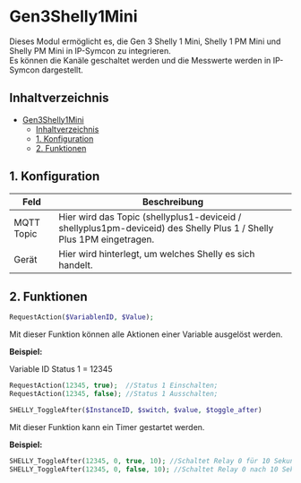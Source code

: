 # Gen3Shelly1Mini
   Dieses Modul ermöglicht es, die Gen 3 Shelly 1 Mini, Shelly 1 PM Mini und Shelly PM Mini in IP-Symcon zu integrieren.\
   Es können die Kanäle geschaltet werden und die Messwerte werden in IP-Symcon dargestellt.   
    
## Inhaltverzeichnis
- [Gen3Shelly1Mini](#gen3shelly1mini)
  - [Inhaltverzeichnis](#inhaltverzeichnis)
  - [1. Konfiguration](#1-konfiguration)
  - [2. Funktionen](#2-funktionen)

## 1. Konfiguration

Feld | Beschreibung
------------ | ----------------
MQTT Topic | Hier wird das Topic (shellyplus1-deviceid / shellyplus1pm-deviceid) des Shelly Plus 1 / Shelly Plus 1PM  eingetragen.
Gerät      | Hier wird hinterlegt, um welches Shelly es sich handelt.
## 2. Funktionen

```php
RequestAction($VariablenID, $Value);
```
Mit dieser Funktion können alle Aktionen einer Variable ausgelöst werden.

**Beispiel:**

Variable ID Status 1 = 12345

```php
RequestAction(12345, true);  //Status 1 Einschalten;
RequestAction(12345, false); //Status 1 Ausschalten;
```

```php
SHELLY_ToggleAfter($InstanceID, $switch, $value, $toggle_after)
```
Mit dieser Funktion kann ein Timer gestartet werden.

**Beispiel:**

```php
SHELLY_ToggleAfter(12345, 0, true, 10); //Schaltet Relay 0 für 10 Sekunden auf ein.
SHELLY_ToggleAfter(12345, 0, false, 10); //Schaltet Relay 0 nach 10 Sekunden auf ein.
```